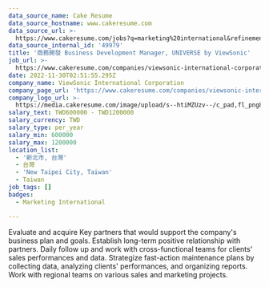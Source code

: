```yaml
---
data_source_name: Cake Resume
data_source_hostname: www.cakeresume.com
data_source_url: >-
  https://www.cakeresume.com/jobs?q=marketing%20international&refinementList%5Blang_name%5D%5B0%5D=English&refinementList%5Bsalary_type%5D=per_year&range%5Bsalary_range%5D%5Bmin%5D=1000000
data_source_internal_id: '49979'
title: '商務開發 Business Development Manager, UNIVERSE by ViewSonic'
job_url: >-
  https://www.cakeresume.com/companies/viewsonic-international-corporation/jobs/f41990
date: 2022-11-30T02:51:55.295Z
company_name: ViewSonic International Corporation
company_page_url: 'https://www.cakeresume.com/companies/viewsonic-international-corporation'
company_logo_url: >-
  https://media.cakeresume.com/image/upload/s--htiMZUzv--/c_pad,fl_png8,h_200,w_200/v1655364380/tbpy1o9a5dyoftd0j1kc.png
salary_text: TWD600000 - TWD1200000
salary_currency: TWD
salary_type: per_year
salary_min: 600000
salary_max: 1200000
location_list:
  - '新北市, 台灣'
  - 台灣
  - 'New Taipei City, Taiwan'
  - Taiwan
job_tags: []
badges:
  - Marketing International

---
```


Evaluate and acquire Key partners that would support the company's business plan and goals. Establish long-term positive relationship with partners. Daily follow up and work with cross-functional teams for clients' sales performances and data. Strategize fast-action maintenance plans by collecting data, analyzing clients' performances, and organizing reports. Work with regional teams on various sales and marketing projects.